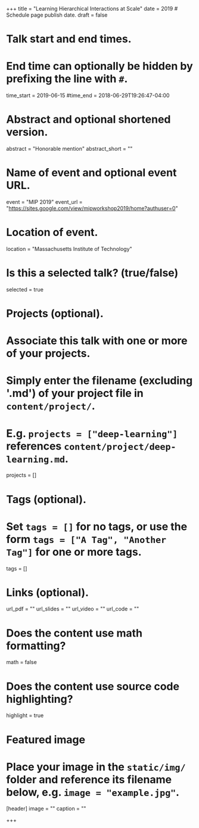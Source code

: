 +++
title = "Learning Hierarchical Interactions at Scale"
date = 2019  # Schedule page publish date.
draft = false

# Talk start and end times.
#   End time can optionally be hidden by prefixing the line with `#`.
time_start = 2019-06-15
#time_end = 2018-06-29T19:26:47-04:00

# Abstract and optional shortened version.
abstract = "Honorable mention"
abstract_short = ""

# Name of event and optional event URL.
event = "MIP 2019"
event_url = "https://sites.google.com/view/mipworkshop2019/home?authuser=0"

# Location of event.
location = "Massachusetts Institute of Technology"

# Is this a selected talk? (true/false)
selected = true

# Projects (optional).
#   Associate this talk with one or more of your projects.
#   Simply enter the filename (excluding '.md') of your project file in `content/project/`.
#   E.g. `projects = ["deep-learning"]` references `content/project/deep-learning.md`.
projects = []

# Tags (optional).
#   Set `tags = []` for no tags, or use the form `tags = ["A Tag", "Another Tag"]` for one or more tags.
tags = []

# Links (optional).
url_pdf = ""
url_slides = ""
url_video = ""
url_code = ""

# Does the content use math formatting?
math = false

# Does the content use source code highlighting?
highlight = true

# Featured image
# Place your image in the `static/img/` folder and reference its filename below, e.g. `image = "example.jpg"`.
[header]
image = ""
caption = ""

+++
